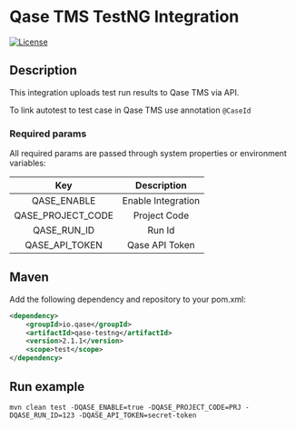 # Qase TMS TestNG Integration #
[![License](https://lxgaming.github.io/badges/License-Apache%202.0-blue.svg)](https://www.apache.org/licenses/LICENSE-2.0)

## Description ##
This integration uploads test run results to Qase TMS via API.

To link autotest to test case in Qase TMS use annotation `@CaseId`

### Required params ###
All required params are passed through system properties or environment variables:

|  Key              | Description |
| :---------------: | :----------: |
| QASE_ENABLE       | Enable Integration |
| QASE_PROJECT_CODE | Project Code |
| QASE_RUN_ID       | Run Id |
| QASE_API_TOKEN    | Qase API Token |

## Maven ##

Add the following dependency and repository to your pom.xml:
```xml
<dependency>
    <groupId>io.qase</groupId>
    <artifactId>qase-testng</artifactId>
    <version>2.1.1</version>
    <scope>test</scope>
</dependency>
```

## Run example ##

```
mvn clean test -DQASE_ENABLE=true -DQASE_PROJECT_CODE=PRJ -DQASE_RUN_ID=123 -DQASE_API_TOKEN=secret-token
```
